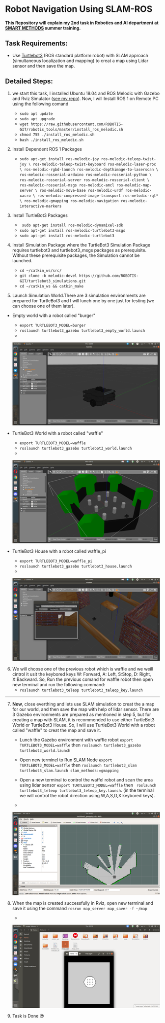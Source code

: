 # Robot Navigation Using SLAM-ROS
**This Repository will explain my 2nd task in Robotics and AI department at [SMART METHODS](https://github.com/smart-methods) summer training.**

## Task Requirements: 
  * Use [Turtlebot3](https://emanual.robotis.com/docs/en/platform/turtlebot3/overview/#overview) (ROS standard platform robot) with SLAM approach (simultaneous localization and mapping) to creat a map using Lidar sensor and then save the map. 

## Detailed Steps:
 1. we start this task, I installed Ubuntu 18.04 and ROS Melodic with Gazebo and Rviz Simulator ([see my repo](https://github.com/mo7ammed-saleh/Robot_Arm_Control_in_ROS/blob/main/README.md)). Now, I will Install ROS 1 on Remote PC using the following comand
    -  `sudo apt update`
    -  `sudo apt upgrade`
    -  `wget https://raw.githubusercontent.com/ROBOTIS-GIT/robotis_tools/master/install_ros_melodic.sh`
    -  `chmod 755 ./install_ros_melodic.sh `
    -  `bash ./install_ros_melodic.sh`
 2. Install Dependent ROS 1 Packages
    - `sudo apt-get install ros-melodic-joy ros-melodic-teleop-twist-joy \
  ros-melodic-teleop-twist-keyboard ros-melodic-laser-proc \
  ros-melodic-rgbd-launch ros-melodic-depthimage-to-laserscan \
  ros-melodic-rosserial-arduino ros-melodic-rosserial-python \
  ros-melodic-rosserial-server ros-melodic-rosserial-client \
  ros-melodic-rosserial-msgs ros-melodic-amcl ros-melodic-map-server \
  ros-melodic-move-base ros-melodic-urdf ros-melodic-xacro \
  ros-melodic-compressed-image-transport ros-melodic-rqt* \
  ros-melodic-gmapping ros-melodic-navigation ros-melodic-interactive-markers`
  
  3. Install TurtleBot3 Packages
     - ` sudo apt-get install ros-melodic-dynamixel-sdk`
     - `sudo apt-get install ros-melodic-turtlebot3-msgs` 
     - `sudo apt-get install ros-melodic-turtlebot3`
 4. Install Simulation Package where the TurtleBot3 Simulation Package requires turtlebot3 and turtlebot3_msgs packages as prerequisite. Without these prerequisite packages, the Simulation cannot be launched.
    - `cd ~/catkin_ws/src/`
    - `git clone -b melodic-devel https://github.com/ROBOTIS-GIT/turtlebot3_simulations.git`
    - `cd ~/catkin_ws && catkin_make`
 5. Launch Simulation World.There are 3 simulation environments are prepared for TurtleBot3 and I will lunch one by one just for testing (we can choose one of them later).
   - Empty world with a robot called "burger" 
     - `export TURTLEBOT3_MODEL=burger`
     - `roslaunch turtlebot3_gazebo turtlebot3_empty_world.launch`
     - 
      ![burger robot with Empty world](https://github.com/mo7ammed-saleh/Robot_Navigation_Using_SLAM-ROS/blob/main/Simulation%20img/1-%20Waffle%20Robot%20(Empty%20World).png)
     
   - TurtleBot3 World with a robot called "waffle"
     - `export TURTLEBOT3_MODEL=waffle`
     - `roslaunch turtlebot3_gazebo turtlebot3_world.launch`
     -  
      ![waffle robot with TurtleBot3 world](https://github.com/mo7ammed-saleh/Robot_Navigation_Using_SLAM-ROS/blob/main/Simulation%20img/2-%20TurtleBot3%20World.png)
      
   - TurtleBot3 House with a robot called waffle_pi
      - `export TURTLEBOT3_MODEL=waffle_pi`
      - `roslaunch turtlebot3_gazebo turtlebot3_house.launch`
      -  
      ![waffle_pi robot with TurtleBot3 house](https://github.com/mo7ammed-saleh/Robot_Navigation_Using_SLAM-ROS/blob/main/Simulation%20img/3-%20TurtleBot3%20House.png)
      
6. We will choose one of the previous robot which is waffle and we weill cintrol it usit the keybored keys  W: Forward,  A: Left, S:Stop, D: Right, X:Backward. So, Run the previous comand for waffle robot then open new terminal and run the following command:
   - `roslaunch turtlebot3_teleop turtlebot3_teleop_key.launch` 

______________________________________________________________________________________________________________________
7. **Now**, close everthing and lets use SLAM simulation to creat the a map for our world, and then save the map with help of lidar sensor. There are 3 Gazebo environments are prepared as mentioned in step 5, but for creating a map with SLAM, it is recommended to use either TurtleBot3 World or TurtleBot3 House. So, I will use TurtleBot3 World with a robot called "waffle" to creat the map and save it.

   - Lunch the Gazebo environment with waffle robot `export TURTLEBOT3_MODEL=waffle` then `roslaunch turtlebot3_gazebo turtlebot3_world.launch`
   - Open new terminel to Run SLAM Node `export TURTLEBOT3_MODEL=waffle` then `roslaunch turtlebot3_slam turtlebot3_slam.launch slam_methods:=gmapping`
   - Open a new terminal to control the waffel robot and scan the area using lidar sensor `export TURTLEBOT3_MODEL=waffle` then ` roslaunch turtlebot3_teleop turtlebot3_teleop_key.launch`. (in the terminal we will control the robot direction using W,A,S,D,X keybored keys).
  
   - 
    ![SLAM Node](https://github.com/mo7ammed-saleh/Robot_Navigation_Using_SLAM-ROS/blob/main/Simulation%20img/4-%20Run%20SLAM%20Node.png)
   
8. When the map is created successfully in Rviz, open new terminal and save it using the command `rosrun map_server map_saver -f ~/map` 
   
   - 
   ![Saved Map](https://github.com/mo7ammed-saleh/Robot_Navigation_Using_SLAM-ROS/blob/main/Simulation%20img/Saved%20map.png)

9. Task is Done :heart_eyes:
 

      




